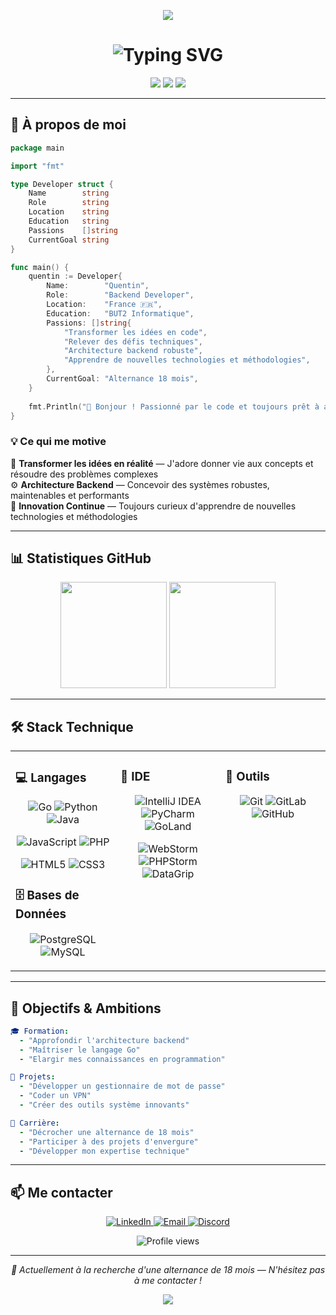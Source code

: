 <!-- Bannière animée -->
<p align="center">
  <img src="https://capsule-render.vercel.app/api?type=waving&color=0:667eea,100:764ba2&height=200&section=header&text=Quentin&fontSize=50&fontColor=ffffff&fontAlignY=35"/>
</p>

<h1 align="center">
  <img src="https://readme-typing-svg.herokuapp.com?font=Fira+Code&weight=600&size=28&duration=3000&pause=1000&color=667EEA&center=true&vCenter=true&width=600&lines=Développeur+Backend+Passionné;Étudiant+BUT2+Informatique;Recherche+d'une+alternance+18+mois" alt="Typing SVG" />
</h1>

<p align="center">
  <img src="https://img.shields.io/badge/Backend-Developer-667eea?style=for-the-badge&logo=go&logoColor=white"/>
  <img src="https://img.shields.io/badge/Open%20To-Alternance%2018%20mois-764ba2?style=for-the-badge&logo=handshake&logoColor=white"/>
  <img src="https://img.shields.io/badge/Focus-Architecture%20Backend-f093fb?style=for-the-badge&logo=serverfault&logoColor=white"/>
</p>

---

## 🎯 À propos de moi

```go
package main

import "fmt"

type Developer struct {
    Name        string
    Role        string
    Location    string
    Education   string
    Passions    []string
    CurrentGoal string
}

func main() {
    quentin := Developer{
        Name:        "Quentin",
        Role:        "Backend Developer",
        Location:    "France 🇫🇷",
        Education:   "BUT2 Informatique",
        Passions: []string{
            "Transformer les idées en code",
            "Relever des défis techniques",
            "Architecture backend robuste",
            "Apprendre de nouvelles technologies et méthodologies",
        },
        CurrentGoal: "Alternance 18 mois",
    }
    
    fmt.Println("👋 Bonjour ! Passionné par le code et toujours prêt à apprendre.")
}
```

### 💡 Ce qui me motive

🔨 **Transformer les idées en réalité** — J'adore donner vie aux concepts et résoudre des problèmes complexes  
⚙️ **Architecture Backend** — Concevoir des systèmes robustes, maintenables et performants  
🚀 **Innovation Continue** — Toujours curieux d'apprendre de nouvelles technologies et méthodologies

---

## 📊 Statistiques GitHub

<p align="center">
  <img src="https://github-readme-stats.vercel.app/api?username=Nayyhem&show_icons=true&bg_color=0d1117&text_color=c9d1d9&icon_color=667eea&title_color=764ba2&border_color=30363d&hide_border=false&include_all_commits=true&count_private=true" height="170"/>
  <img src="https://github-readme-stats.vercel.app/api/top-langs/?username=Nayyhem&layout=compact&bg_color=0d1117&text_color=c9d1d9&icon_color=667eea&title_color=764ba2&border_color=30363d&hide_border=false&langs_count=8" height="170"/>
</p>

---

## 🛠️ Stack Technique

<table width="100%">
<tr>
<td width="33%" valign="top">

### 💻 Langages

<p align="center">
  <img src="https://img.shields.io/badge/Go-00ADD8?style=for-the-badge&logo=go&logoColor=white" alt="Go"/>
  <img src="https://img.shields.io/badge/Python-3776AB?style=for-the-badge&logo=python&logoColor=white" alt="Python"/>
  <img src="https://img.shields.io/badge/Java-ED8B00?style=for-the-badge&logo=openjdk&logoColor=white" alt="Java"/>
</p>

<p align="center">
  <img src="https://img.shields.io/badge/JavaScript-F7DF1E?style=for-the-badge&logo=JavaScript&logoColor=black" alt="JavaScript"/>
  <img src="https://img.shields.io/badge/PHP-777BB4?style=for-the-badge&logo=php&logoColor=white" alt="PHP"/>
</p>

<p align="center">
  <img src="https://img.shields.io/badge/HTML5-E34F26?style=for-the-badge&logo=html5&logoColor=white" alt="HTML5"/>
  <img src="https://img.shields.io/badge/CSS3-1572B6?style=for-the-badge&logo=css3&logoColor=white" alt="CSS3"/>
</p>

### 🗄️ Bases de Données

<p align="center">
  <img src="https://img.shields.io/badge/PostgreSQL-316192?style=for-the-badge&logo=postgresql&logoColor=white" alt="PostgreSQL"/>
  <img src="https://img.shields.io/badge/MySQL-4479A1?style=for-the-badge&logo=mysql&logoColor=white" alt="MySQL"/>
</p>

</td>
<td width="33%" valign="top">

### 💼 IDE

<p align="center">
  <img src="https://img.shields.io/badge/IntelliJ_IDEA-000000.svg?style=for-the-badge&logo=intellij-idea&logoColor=white" alt="IntelliJ IDEA"/>
  <img src="https://img.shields.io/badge/PyCharm-000000.svg?style=for-the-badge&logo=pycharm&logoColor=white" alt="PyCharm"/>
  <img src="https://img.shields.io/badge/GoLand-000000.svg?style=for-the-badge&logo=goland&logoColor=white" alt="GoLand"/>
</p>

<p align="center">
  <img src="https://img.shields.io/badge/WebStorm-000000?style=for-the-badge&logo=webstorm&logoColor=white" alt="WebStorm"/>
  <img src="https://img.shields.io/badge/PHPStorm-000000?style=for-the-badge&logo=phpstorm&logoColor=white" alt="PHPStorm"/>
  <img src="https://img.shields.io/badge/DataGrip-000000?style=for-the-badge&logo=datagrip&logoColor=white" alt="DataGrip"/>
</p>

</td>
<td width="33%" valign="top">

### 🔧 Outils

<p align="center">
  <img src="https://img.shields.io/badge/Git-F05032?style=for-the-badge&logo=git&logoColor=white" alt="Git"/>
  <img src="https://img.shields.io/badge/GitLab-330F63?style=for-the-badge&logo=gitlab&logoColor=white" alt="GitLab"/>
  <img src="https://img.shields.io/badge/GitHub-181717?style=for-the-badge&logo=github&logoColor=white" alt="GitHub"/>
</p>

</td>
</tr>
</table>

---

## 🎯 Objectifs & Ambitions

```yaml
🎓 Formation:
  - "Approfondir l'architecture backend"
  - "Maîtriser le langage Go"
  - "Elargir mes connaissances en programmation"

🚀 Projets:
  - "Développer un gestionnaire de mot de passe"
  - "Coder un VPN"
  - "Créer des outils système innovants"

💼 Carrière:
  - "Décrocher une alternance de 18 mois"
  - "Participer à des projets d'envergure"
  - "Développer mon expertise technique"
```

---

## 📫 Me contacter

<p align="center">
  <a href="https://www.linkedin.com/in/quentin-baillet/">
    <img src="https://img.shields.io/badge/LinkedIn-0077B5?style=for-the-badge&logo=linkedin&logoColor=white" alt="LinkedIn"/>
  </a>
  <a href="mailto:bquentin62@orange.fr">
    <img src="https://img.shields.io/badge/Email-D14836?style=for-the-badge&logo=gmail&logoColor=white" alt="Email"/>
  </a>
  <a href="https://discord.com/users/_nayyhem_">
    <img src="https://img.shields.io/badge/Discord-5865F2?style=for-the-badge&logo=discord&logoColor=white" alt="Discord"/>
  </a>
</p>

<p align="center">
  <img src="https://komarev.com/ghpvc/?username=Nayyhem&color=667eea&style=for-the-badge&label=Visiteurs" alt="Profile views"/>
</p>

---

<p align="center">
  <i>💼 Actuellement à la recherche d'une alternance de 18 mois — N'hésitez pas à me contacter !</i>
</p>

<p align="center">
  <img src="https://capsule-render.vercel.app/api?type=waving&color=0:764ba2,100:667eea&height=120&section=footer"/>
</p>
